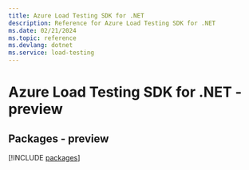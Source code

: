 ```yaml
---
title: Azure Load Testing SDK for .NET
description: Reference for Azure Load Testing SDK for .NET
ms.date: 02/21/2024
ms.topic: reference
ms.devlang: dotnet
ms.service: load-testing
---
```

# Azure Load Testing SDK for .NET - preview
## Packages - preview
[!INCLUDE [packages](load-testing-index.md)]